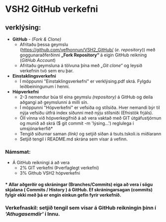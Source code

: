 
# VSH2 GitHub verkefni 

## verklýsing:

*	**GitHub** - <i>(Fork & Clone) </i>
	*	Afritaðu þessa geymslu (https://github.com/vefhonnun/VSH2_GitHub/ (<i>e. repository</i>)) með <br> goggunaraðferðinni <b> „Fork Repository“ </b>  á eigin GitHub reikning (<i>GitHub Account</i>) 
	*	Afritaðu geymsluna á tölvuna þína með <i>„Git clone“</i> og leysið verkefnin tvö sem eru þar.
*	**Einstaklingsverkefni**
	*	Í möppunni "Einstaklingsverkefni" er verklýsing.pdf skrá. Fylgdu leiðbeiningunum í henni.
*	**Hópverkefni**
	*	2-3 nemendur búa til eina geymslu <i>(repository)</i> á GitHub og deila aðgangi að geymslunni á milli sín.  
	*	Í möppunni "Hópverkefni" er vefsíða og stílsíða. Hver nemandi býr til nýja vefsíðu útfrá index síðunni með nýju stílsniði (Efnistök frjáls). 
	*	Öll vinna við hópverkegifnið á að vera vaktað með GIT útgáfustjórnun og munið að skrá ($ git commit -m 'lýsing...') reglulega í umsjónarkerfið*
	*	Tengið síðurnar saman <i>(link)</i> og setjið síðan á tsuts.tskoli.is miðlarann 
	* 	Setjið tengil í README.md skrána sem vísar á vefinn.

### Námsmat:
*	Á GitHub reikningi á að vera 
	*	2%	GIT verkefni (Þverfaglegt verkefni)
	*	3%	Github VSH2 hópverkefni 

#### * Allar aðgerðir og skráningar (Branches/Commits) eiga að vera í sögu skjalana ( Commits / History ) á GitHub. Ef skráningarsagan (commits) fylgir ekki með þá er engin einkun gefin fyrir verkefnið.  

### Verkefnaskil: setjið tengil sem vísar á GitHub reikningin þinn í <i>'Athugasemdir'</i> í Innu. 
